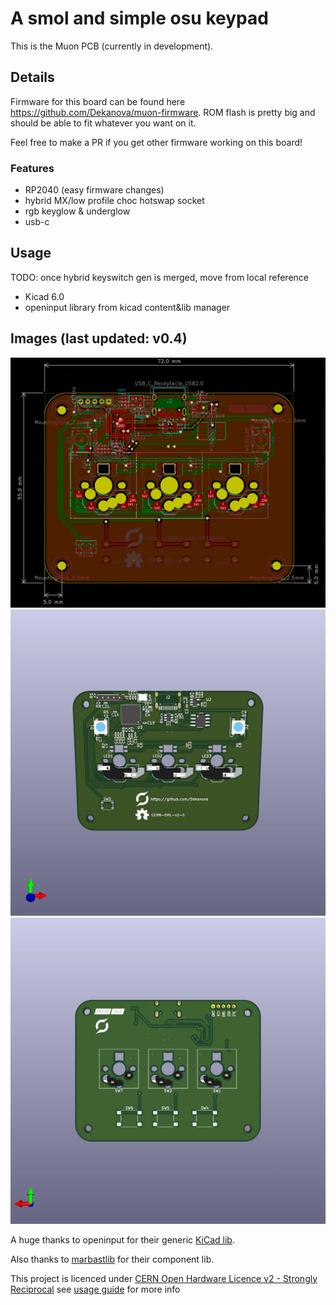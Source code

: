 # A smol and simple osu keypad

This is the Muon PCB (currently in development).

## Details
Firmware for this board can be found here https://github.com/Dekanova/muon-firmware.
ROM flash is pretty big and should be able to fit whatever you want on it.

Feel free to make a PR if you get other firmware working on this board!

### Features

- RP2040 (easy firmware changes)
- hybrid MX/low profile choc hotswap socket
- rgb keyglow & underglow
- usb-c


## Usage
TODO: once hybrid keyswitch gen is merged, move from local reference

- Kicad 6.0
- openinput library from kicad content&lib manager

## Images (last updated: v0.4)
![pcb](media/v0-4/pcb.jpg?raw=true "PCB")
![front](media/v0-4/front.jpg?raw=true "Front")
![back](media/v0-4/back.jpg?raw=true "Back")

A huge thanks to openinput for their generic [KiCad lib](https://github.com/openinput-fw/openinput-kicad-library).

Also thanks to [marbastlib](https://github.com/ebastler/marbastlib) for their component lib.

This project is licenced under [CERN Open Hardware Licence v2 - Strongly Reciprocal](LICENCE) see [usage guide](LICENCE_USER_GUIDE) for more info
